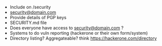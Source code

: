 * Include on /security
* security@domain.com
* Provide details of PGP keys
* SECURITY.md file
* Does everyone have access to security@domain.com ?
* Systems to do vuln reporting (hackerone or their own form/system)
* Directory listing? Aggregateable? think https://hackerone.com/directory
